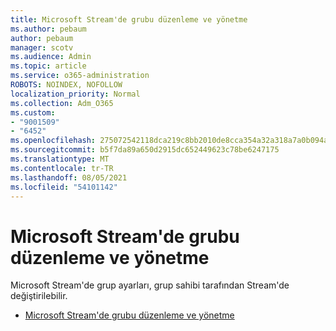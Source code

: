 ```yaml
---
title: Microsoft Stream'de grubu düzenleme ve yönetme
ms.author: pebaum
author: pebaum
manager: scotv
ms.audience: Admin
ms.topic: article
ms.service: o365-administration
ROBOTS: NOINDEX, NOFOLLOW
localization_priority: Normal
ms.collection: Adm_O365
ms.custom:
- "9001509"
- "6452"
ms.openlocfilehash: 275072542118dca219c8bb2010de8cca354a32a318a7a0b094a3ec77bedcbadc
ms.sourcegitcommit: b5f7da89a650d2915dc652449623c78be6247175
ms.translationtype: MT
ms.contentlocale: tr-TR
ms.lasthandoff: 08/05/2021
ms.locfileid: "54101142"
---
```

# <a name="edit-and-manage-a-group-in-microsoft-stream"></a>Microsoft Stream'de grubu düzenleme ve yönetme

Microsoft Stream'de grup ayarları, grup sahibi tarafından Stream'de değiştirilebilir.  

- [Microsoft Stream'de grubu düzenleme ve yönetme](https://docs.microsoft.com/stream/portal-manage-groups)
